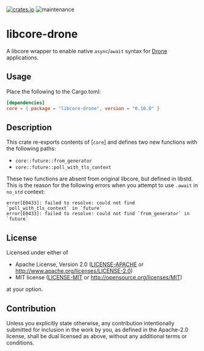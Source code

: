 [![crates.io](https://img.shields.io/crates/v/libcore-drone.svg)](https://crates.io/crates/libcore-drone)
![maintenance](https://img.shields.io/badge/maintenance-actively--developed-brightgreen.svg)

# libcore-drone

A libcore wrapper to enable native `async`/`await` syntax for [Drone]
applications.

## Usage

Place the following to the Cargo.toml:

```toml
[dependencies]
core = { package = "libcore-drone", version = "0.10.0" }
```

## Description

This crate re-exports contents of [`core`] and defines two new functions
with the following paths:

* `core::future::from_generator`
* `core::future::poll_with_tls_context`

These two functions are absent from original libcore, but defined in libstd.
This is the reason for the following errors when you attempt to use `.await`
in `no_std` context:

```
error[E0433]: failed to resolve: could not find `poll_with_tls_context` in `future`
error[E0433]: failed to resolve: could not find `from_generator` in `future`
```

[Drone]: https://github.com/drone-os/drone-core

## License

Licensed under either of

 * Apache License, Version 2.0
   ([LICENSE-APACHE](LICENSE-APACHE) or http://www.apache.org/licenses/LICENSE-2.0)
 * MIT license
   ([LICENSE-MIT](LICENSE-MIT) or http://opensource.org/licenses/MIT)

at your option.

## Contribution

Unless you explicitly state otherwise, any contribution intentionally submitted
for inclusion in the work by you, as defined in the Apache-2.0 license, shall be
dual licensed as above, without any additional terms or conditions.
